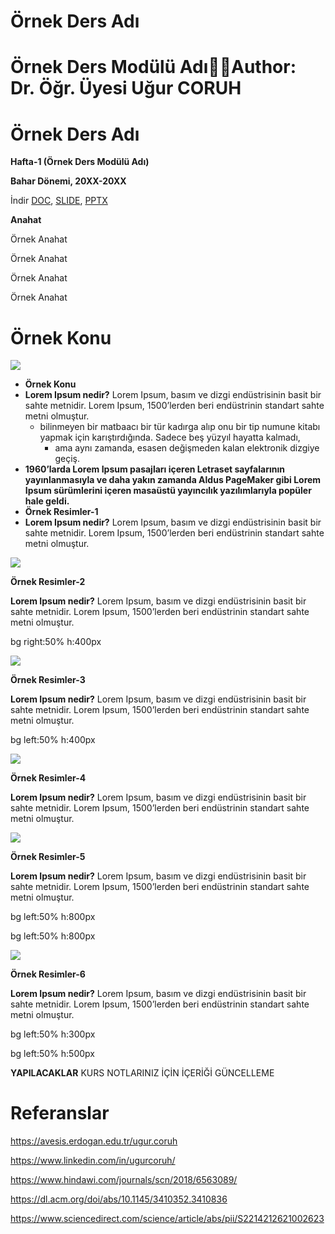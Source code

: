 # Örnek Ders Adı

# Örnek Ders Modülü AdıAuthor: Dr. Öğr. Üyesi Uğur CORUH

# Örnek Ders Adı

__Hafta-1 (Örnek Ders Modülü Adı)__

__Bahar Dönemi, 20XX-20XX__

İndir [DOC](week-1.tr.md_doc.pdf), [SLIDE](week-1.tr.md_slide.pdf), [PPTX](week-1.tr.md_slide.pptx)

__Anahat__

Örnek Anahat

Örnek Anahat

Örnek Anahat

Örnek Anahat

# Örnek Konu

![](assets%5Cweek-1trmd_word0.png)

* __Örnek Konu__
* __Lorem Ipsum nedir?__  Lorem Ipsum, basım ve dizgi endüstrisinin basit bir sahte metnidir. Lorem Ipsum, 1500’lerden beri endüstrinin standart sahte metni olmuştur.
  * bilinmeyen bir matbaacı bir tür kadırga alıp onu bir tip numune kitabı yapmak için karıştırdığında. Sadece beş yüzyıl hayatta kalmadı,
    * ama aynı zamanda, esasen değişmeden kalan elektronik dizgiye geçiş.
* __1960’larda Lorem Ipsum pasajları içeren Letraset sayfalarının yayınlanmasıyla ve daha yakın zamanda Aldus PageMaker gibi Lorem Ipsum sürümlerini içeren masaüstü yayıncılık yazılımlarıyla popüler hale geldi.__
* __Örnek Resimler-1__
* __Lorem Ipsum nedir?__  Lorem Ipsum, basım ve dizgi endüstrisinin basit bir sahte metnidir. Lorem Ipsum, 1500’lerden beri endüstrinin standart sahte metni olmuştur.

![](assets%5Cweek-1trmd_word1.png)

__Örnek Resimler-2__

__Lorem Ipsum nedir?__  Lorem Ipsum, basım ve dizgi endüstrisinin basit bir sahte metnidir. Lorem Ipsum, 1500’lerden beri endüstrinin standart sahte metni olmuştur.

bg right:50% h:400px

![](assets%5Cweek-1trmd_word2.png)

__Örnek Resimler-3__

__Lorem Ipsum nedir?__  Lorem Ipsum, basım ve dizgi endüstrisinin basit bir sahte metnidir. Lorem Ipsum, 1500’lerden beri endüstrinin standart sahte metni olmuştur.

bg left:50% h:400px

![](assets%5Cweek-1trmd_word3.png)

__Örnek Resimler-4__

__Lorem Ipsum nedir?__  Lorem Ipsum, basım ve dizgi endüstrisinin basit bir sahte metnidir. Lorem Ipsum, 1500’lerden beri endüstrinin standart sahte metni olmuştur.

![](assets%5Cweek-1trmd_word4.png)

__Örnek Resimler-5__

__Lorem Ipsum nedir?__  Lorem Ipsum, basım ve dizgi endüstrisinin basit bir sahte metnidir. Lorem Ipsum, 1500’lerden beri endüstrinin standart sahte metni olmuştur.

bg left:50% h:800px

bg left:50% h:800px

![](assets%5Cweek-1trmd_word5.png)

__Örnek Resimler-6__

__Lorem Ipsum nedir?__  Lorem Ipsum, basım ve dizgi endüstrisinin basit bir sahte metnidir. Lorem Ipsum, 1500’lerden beri endüstrinin standart sahte metni olmuştur.

bg left:50% h:300px

bg left:50% h:500px

__YAPILACAKLAR__  KURS NOTLARINIZ İÇİN İÇERİĞİ GÜNCELLEME

# Referanslar

https://avesis.erdogan.edu.tr/ugur.coruh

https://www.linkedin.com/in/ugurcoruh/

https://www.hindawi.com/journals/scn/2018/6563089/

https://dl.acm.org/doi/abs/10.1145/3410352.3410836

https://www.sciencedirect.com/science/article/abs/pii/S2214212621002623

